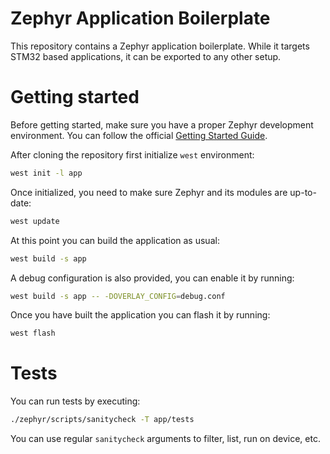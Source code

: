 # Zephyr Application Boilerplate

This repository contains a Zephyr application boilerplate. While it targets
STM32 based applications, it can be exported to any other setup.

# Getting started

Before getting started, make sure you have a proper Zephyr development
environment. You can follow the official [Getting Started Guide](https://docs.zephyrproject.org/latest/getting_started/index.html).

After cloning the repository first initialize `west` environment:

``` sh
west init -l app
```

Once initialized, you need to make sure Zephyr and its modules are up-to-date:

``` sh
west update
```

At this point you can build the application as usual:

``` sh
west build -s app
```

A debug configuration is also provided, you can enable it by running:

``` sh
west build -s app -- -DOVERLAY_CONFIG=debug.conf
```

Once you have built the application you can flash it by running:

``` sh
west flash
```

# Tests

You can run tests by executing:

```sh
./zephyr/scripts/sanitycheck -T app/tests
```

You can use regular `sanitycheck` arguments to filter, list, run on device, etc.
